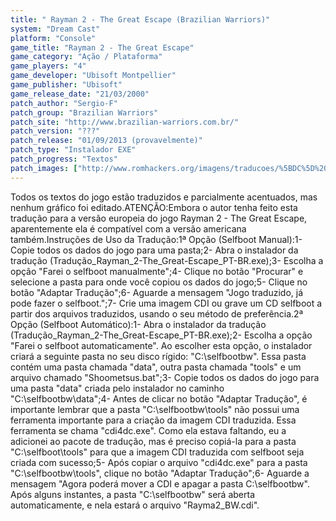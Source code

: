 ```yaml
---
title: " Rayman 2 - The Great Escape (Brazilian Warriors)"
system: "Dream Cast"
platform: "Console"
game_title: "Rayman 2 - The Great Escape"
game_category: "Ação / Plataforma"
game_players: "4"
game_developer: "Ubisoft Montpellier"
game_publisher: "Ubisoft"
game_release_date: "21/03/2000"
patch_author: "Sergio-F"
patch_group: "Brazilian Warriors"
patch_site: "http://www.brazilian-warriors.com.br/"
patch_version: "???"
patch_release: "01/09/2013 (provavelmente)"
patch_type: "Instalador EXE"
patch_progress: "Textos"
patch_images: ["http://www.romhackers.org/imagens/traducoes/%5BDC%5D%20Rayman%202%20-%20The%20Great%20Escape%20-%20Brazilian%20Warriors%20-%201.jpg","http://www.romhackers.org/imagens/traducoes/%5BDC%5D%20Rayman%202%20-%20The%20Great%20Escape%20-%20Brazilian%20Warriors%20-%202.jpg","http://www.romhackers.org/imagens/traducoes/%5BDC%5D%20Rayman%202%20-%20The%20Great%20Escape%20-%20Brazilian%20Warriors%20-%203.jpg"]
---
```

Todos os textos do jogo estão traduzidos e parcialmente acentuados, mas nenhum gráfico foi editado.ATENÇÃO:Embora o autor tenha feito esta tradução para a versão europeia do jogo Rayman 2 - The Great Escape, aparentemente ela é compatível com a versão americana também.Instruções de Uso da Tradução:1ª Opção (Selfboot Manual):1- Copie todos os dados do jogo para uma pasta;2- Abra o instalador da tradução (Tradução_Rayman_2-The_Great-Escape_PT-BR.exe);3- Escolha a opção "Farei o selfboot manualmente";4- Clique no botão "Procurar" e selecione a pasta para onde você copiou os dados do jogo;5- Clique no botão "Adaptar Tradução";6- Aguarde a mensagem "Jogo traduzido, já pode fazer o selfboot.";7- Crie uma imagem CDI ou grave um CD selfboot a partir dos arquivos traduzidos, usando o seu método de preferência.2ª Opção (Selfboot Automático):1- Abra o instalador da tradução (Tradução_Rayman_2-The_Great-Escape_PT-BR.exe);2- Escolha a opção "Farei o selfboot automaticamente". Ao escolher esta opção, o instalador criará a seguinte pasta no seu disco rígido: "C:\selfbootbw". Essa pasta contém uma pasta chamada "data", outra pasta chamada "tools" e um arquivo chamado "Shoometsus.bat";3- Copie todos os dados do jogo para uma pasta "data" criada pelo instalador no caminho "C:\selfbootbw\data";4- Antes de clicar no botão "Adaptar Tradução", é importante lembrar que a pasta "C:\selfbootbw\tools" não possui uma ferramenta importante para a criação da imagem CDI traduzida. Essa ferramenta se chama "cdi4dc.exe". Como ela estava faltando, eu a adicionei ao pacote de tradução, mas é preciso copiá-la para a pasta "C:\selfboot\tools" para que a imagem CDI traduzida com selfboot seja criada com sucesso;5- Após copiar o arquivo "cdi4dc.exe" para a pasta "C:\selfbootbw\tools", clique no botão "Adaptar Tradução";6- Aguarde a mensagem "Agora poderá mover a CDI e apagar a pasta C:\selfbootbw". Após alguns instantes, a pasta "C:\selfbootbw" será aberta automaticamente, e nela estará o arquivo "Rayma2_BW.cdi".